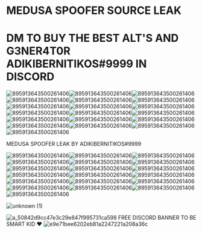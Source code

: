 # MEDUSA SPOOFER SOURCE LEAK
# DM TO BUY THE BEST ALT'S AND G3NER4T0R ADIKIBERNITIKOS#9999 IN DISCORD
![895913643500261406](https://user-images.githubusercontent.com/104916881/166718531-14df6a62-b82c-416b-81dc-6029a6cc1562.gif)![895913643500261406](https://user-images.githubusercontent.com/104916881/166718531-14df6a62-b82c-416b-81dc-6029a6cc1562.gif)![895913643500261406](https://user-images.githubusercontent.com/104916881/166718531-14df6a62-b82c-416b-81dc-6029a6cc1562.gif)![895913643500261406](https://user-images.githubusercontent.com/104916881/166718531-14df6a62-b82c-416b-81dc-6029a6cc1562.gif)![895913643500261406](https://user-images.githubusercontent.com/104916881/166718531-14df6a62-b82c-416b-81dc-6029a6cc1562.gif)![895913643500261406](https://user-images.githubusercontent.com/104916881/166718531-14df6a62-b82c-416b-81dc-6029a6cc1562.gif)![895913643500261406](https://user-images.githubusercontent.com/104916881/166718531-14df6a62-b82c-416b-81dc-6029a6cc1562.gif)![895913643500261406](https://user-images.githubusercontent.com/104916881/166718531-14df6a62-b82c-416b-81dc-6029a6cc1562.gif)![895913643500261406](https://user-images.githubusercontent.com/104916881/166718531-14df6a62-b82c-416b-81dc-6029a6cc1562.gif)![895913643500261406](https://user-images.githubusercontent.com/104916881/166718531-14df6a62-b82c-416b-81dc-6029a6cc1562.gif)![895913643500261406](https://user-images.githubusercontent.com/104916881/166718531-14df6a62-b82c-416b-81dc-6029a6cc1562.gif)![895913643500261406](https://user-images.githubusercontent.com/104916881/166718531-14df6a62-b82c-416b-81dc-6029a6cc1562.gif)![895913643500261406](https://user-images.githubusercontent.com/104916881/166718531-14df6a62-b82c-416b-81dc-6029a6cc1562.gif)![895913643500261406](https://user-images.githubusercontent.com/104916881/166718531-14df6a62-b82c-416b-81dc-6029a6cc1562.gif)![895913643500261406](https://user-images.githubusercontent.com/104916881/166718531-14df6a62-b82c-416b-81dc-6029a6cc1562.gif)![895913643500261406](https://user-images.githubusercontent.com/104916881/166718531-14df6a62-b82c-416b-81dc-6029a6cc1562.gif)![895913643500261406](https://user-images.githubusercontent.com/104916881/166718531-14df6a62-b82c-416b-81dc-6029a6cc1562.gif)![895913643500261406](https://user-images.githubusercontent.com/104916881/166718531-14df6a62-b82c-416b-81dc-6029a6cc1562.gif)![895913643500261406](https://user-images.githubusercontent.com/104916881/166718531-14df6a62-b82c-416b-81dc-6029a6cc1562.gif)

MEDUSA SPOOFER LEAK BY ADIKIBERNITIKOS#9999

![895913643500261406](https://user-images.githubusercontent.com/104916881/166718531-14df6a62-b82c-416b-81dc-6029a6cc1562.gif)![895913643500261406](https://user-images.githubusercontent.com/104916881/166718531-14df6a62-b82c-416b-81dc-6029a6cc1562.gif)![895913643500261406](https://user-images.githubusercontent.com/104916881/166718531-14df6a62-b82c-416b-81dc-6029a6cc1562.gif)![895913643500261406](https://user-images.githubusercontent.com/104916881/166718531-14df6a62-b82c-416b-81dc-6029a6cc1562.gif)![895913643500261406](https://user-images.githubusercontent.com/104916881/166718531-14df6a62-b82c-416b-81dc-6029a6cc1562.gif)![895913643500261406](https://user-images.githubusercontent.com/104916881/166718531-14df6a62-b82c-416b-81dc-6029a6cc1562.gif)![895913643500261406](https://user-images.githubusercontent.com/104916881/166718531-14df6a62-b82c-416b-81dc-6029a6cc1562.gif)![895913643500261406](https://user-images.githubusercontent.com/104916881/166718531-14df6a62-b82c-416b-81dc-6029a6cc1562.gif)![895913643500261406](https://user-images.githubusercontent.com/104916881/166718531-14df6a62-b82c-416b-81dc-6029a6cc1562.gif)![895913643500261406](https://user-images.githubusercontent.com/104916881/166718531-14df6a62-b82c-416b-81dc-6029a6cc1562.gif)![895913643500261406](https://user-images.githubusercontent.com/104916881/166718531-14df6a62-b82c-416b-81dc-6029a6cc1562.gif)![895913643500261406](https://user-images.githubusercontent.com/104916881/166718531-14df6a62-b82c-416b-81dc-6029a6cc1562.gif)![895913643500261406](https://user-images.githubusercontent.com/104916881/166718531-14df6a62-b82c-416b-81dc-6029a6cc1562.gif)![895913643500261406](https://user-images.githubusercontent.com/104916881/166718531-14df6a62-b82c-416b-81dc-6029a6cc1562.gif)![895913643500261406](https://user-images.githubusercontent.com/104916881/166718531-14df6a62-b82c-416b-81dc-6029a6cc1562.gif)![895913643500261406](https://user-images.githubusercontent.com/104916881/166718531-14df6a62-b82c-416b-81dc-6029a6cc1562.gif)![895913643500261406](https://user-images.githubusercontent.com/104916881/166718531-14df6a62-b82c-416b-81dc-6029a6cc1562.gif)![895913643500261406](https://user-images.githubusercontent.com/104916881/166718531-14df6a62-b82c-416b-81dc-6029a6cc1562.gif)![895913643500261406](https://user-images.githubusercontent.com/104916881/166718531-14df6a62-b82c-416b-81dc-6029a6cc1562.gif)

![unknown (1)](https://user-images.githubusercontent.com/104916881/166818523-d7871aba-ec6a-4ab8-b6a3-edf9e59481dc.png)

![a_50842d9cc47e3c29e847f995731ca598](https://user-images.githubusercontent.com/104916881/166725406-0a842208-4c24-451b-8b6f-adef6bbbe801.gif) FREE DISCORD BANNER TO BE SMART KID ❤
![e9e71bee6202eb81a2247221a208a36c](https://user-images.githubusercontent.com/104916881/166725420-0195cb74-7693-48eb-abd3-db11f9f97c0e.jpg)
